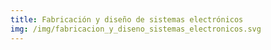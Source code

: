 ```yaml
---
title: Fabricación y diseño de sistemas electrónicos
img: /img/fabricacion_y_diseno_sistemas_electronicos.svg
---
```

